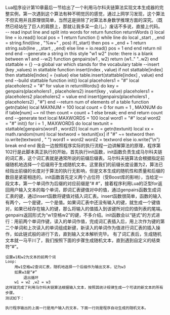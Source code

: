 
Lua程序设计第10章最后一节给出了一个利用马尔科夫链算法实现文本生成器的完整实例，第一次遇到这个算法有种不明觉厉的感觉，通过上网学习发现，这个算法不但实用并且原理很简单，当然这是排除了对算法本身数学推理方面的深究。（既然已经站在了巨人的肩膀上，那就让我多呆一会儿。）废话不多说，直接上代码。
-- read input line and split into words for return
function returnWords ()
	local line = io.read()
	local pos = 1
	return function ()
		while line do
			local _start , _end = string.find(line , "%w+" , pos)
			if(_start) then
							       pos = _end + 1
					       return string.sub(line , _start , _end)
			else
				       line = io.read()
			       pos = 1
			end
		end
		return nil
	end
end
--generate a string in this style "w1 w2" (note: there is a blank between w1 and
--w2)
function genpairs(w1 , w2)
	return (w1.." "..w2)
end
stattable = {} --a global var which stands for the vocabulary table
--insert (key ,values) in stattable
function insert(index , value)
	if not stattable[index] then
		stattable[index] = {value}
	else
		table.insert(stattable[index] , value)
	end
end
--build stattable
function init()
	local placeholers1 = "#"
	local placeholers2 = "#"
	for value in returnWords() do
		key = genpairs(placeholers1 , placeholers2)
		insert(key , value)
		placeholers1 = placeholers2
		placeholers2 = value
	end
	insert(genpairs(placeholers1 , placeholers2) , "#")
end
--return num of elements of a table
function getn(table)
	local MAXNUM = 100
	local count = 0
	for num = 1 , MAXNUM do
		if table[num] ~= nil then
			count = count + 1
		else
			break;
		end
	end
	return count
end
--generate text
local MAXWORDS = 100
local word1 = "#"
local word2 = "#"
init()
for i = 1 , MAXWORDS do
	local textunit = stattable[genpairs(word1 , word2)]
	local num = getn(textunit)
	local xx = math.random(num)
	local textword = textunit[xx]
	if "#" ~= textword then
		io.write(textword , " ")
		word1 = word2
		word2 = textword
	else
		io.write("\n")
		break
	end
end
我会一边按照程序实际的执行流程一边讲解算法的原理，程序第102行是此脚本真正执行的开始，首先执行init函数，init函数负责生成马尔科夫链的词汇表，这个词汇表就是通常所说的前缀后缀表。马尔科夫链算法会根据指定前缀随机地选择一个后缀用于生成随机文本。这里我们的前缀长度设置为2，算法已经指出前缀的长度对于算法的执行无影响，但是文本生成的随机性和质量和后缀的数目是紧密相连的。init函数首先定义两个占位符（受Boost库的影响），当给定一段文本，第一个单词作为后缀的对应前缀是“# #”，接着程序利用Lua的泛型for返回用户输入文本的每个单词，即词汇表键值对中的值，通过genpairs函数生成词汇表的键，通过insert函数将键值对插入词汇表。insert函数很简单，函数的输入有两个，一个是键，一个是值。如果词汇表中还没有输入的键，就生成一个键值对，如果已经存在输入的键，那么将输入的值插入到该键所对应的值列表的尾端。genpairs返回形式为“w1空格w2”的键，不多介绍。init函数会以“链式”的方式进行：用前两个单词作键，读入的单词作值，完成词汇表插入后，用上次作为键的第二个单词和上次读入的单词组成新键，新读入的单词作为值进行词汇表的插入操作，如此链式般的进行下去，直到输入文本解析完毕。
    有了词汇表后，生成随机文本就一马平川了，我们按照下面的步骤生成随机文本，直到遇到自定义的结束符“#”。
    
    设置w1和w2为文本的前两个词
    Loop:
        用w1空格w2查词汇表，随机地选择一个后缀作为输出文本，记为w3
        如果w3是“#”
            退出循环        
        w1 = w2 ,w2 = w3                   
    这样就完成了利用马尔科夫链算法根据输入文本，按照其统计规律生成一个可读的新文本的所有步骤。
    测试如下：
    
    执行程序输出的上面一行是用户输入的文本，下面一行则是程序自动生成的随机文本。